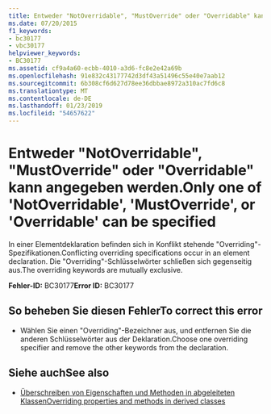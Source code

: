```yaml
---
title: Entweder "NotOverridable", "MustOverride" oder "Overridable" kann angegeben werden.
ms.date: 07/20/2015
f1_keywords:
- bc30177
- vbc30177
helpviewer_keywords:
- BC30177
ms.assetid: cf9a4a60-ecbb-4010-a3d6-fc8e2e42a69b
ms.openlocfilehash: 91e832c43177742d3df43a51496c55e40e7aab12
ms.sourcegitcommit: 6b308cf6d627d78ee36dbbae8972a310ac7fd6c8
ms.translationtype: MT
ms.contentlocale: de-DE
ms.lasthandoff: 01/23/2019
ms.locfileid: "54657622"
---
```

# <a name="only-one-of-notoverridable-mustoverride-or-overridable-can-be-specified"></a><span data-ttu-id="3c326-102">Entweder "NotOverridable", "MustOverride" oder "Overridable" kann angegeben werden.</span><span class="sxs-lookup"><span data-stu-id="3c326-102">Only one of 'NotOverridable', 'MustOverride', or 'Overridable' can be specified</span></span>
<span data-ttu-id="3c326-103">In einer Elementdeklaration befinden sich in Konflikt stehende "Overriding"-Spezifikationen.</span><span class="sxs-lookup"><span data-stu-id="3c326-103">Conflicting overriding specifications occur in an element declaration.</span></span> <span data-ttu-id="3c326-104">Die "Overriding"-Schlüsselwörter schließen sich gegenseitig aus.</span><span class="sxs-lookup"><span data-stu-id="3c326-104">The overriding keywords are mutually exclusive.</span></span>  
  
 <span data-ttu-id="3c326-105">**Fehler-ID:** BC30177</span><span class="sxs-lookup"><span data-stu-id="3c326-105">**Error ID:** BC30177</span></span>  
  
## <a name="to-correct-this-error"></a><span data-ttu-id="3c326-106">So beheben Sie diesen Fehler</span><span class="sxs-lookup"><span data-stu-id="3c326-106">To correct this error</span></span>  
  
-   <span data-ttu-id="3c326-107">Wählen Sie einen "Overriding"-Bezeichner aus, und entfernen Sie die anderen Schlüsselwörter aus der Deklaration.</span><span class="sxs-lookup"><span data-stu-id="3c326-107">Choose one overriding specifier and remove the other keywords from the declaration.</span></span>  
  
## <a name="see-also"></a><span data-ttu-id="3c326-108">Siehe auch</span><span class="sxs-lookup"><span data-stu-id="3c326-108">See also</span></span>
- [<span data-ttu-id="3c326-109">Überschreiben von Eigenschaften und Methoden in abgeleiteten Klassen</span><span class="sxs-lookup"><span data-stu-id="3c326-109">Overriding properties and methods in derived classes</span></span>](~/docs/visual-basic/programming-guide/language-features/objects-and-classes/inheritance-basics.md#overriding-properties-and-methods-in-derived-classes)
